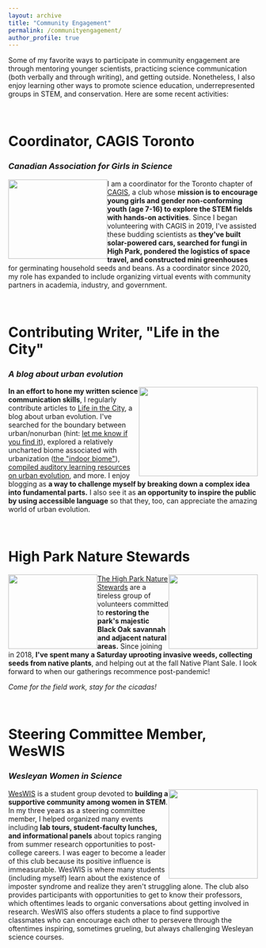 ```yaml
---
layout: archive
title: "Community Engagement"
permalink: /communityengagement/
author_profile: true
---
```


Some of my favorite ways to participate in community engagement are through mentoring younger scientists, practicing science communication (both verbally and through writing), and getting outside. Nonetheless, I also enjoy learning other ways to promote science education, underrepresented groups in STEM, and conservation. Here are some recent activities:  

<br />

# Coordinator, CAGIS Toronto
### *Canadian Association for Girls in Science*

<div class="fade-in-image">
  <img style="float: left;" src="https://girlsinscience.ca/wp-content/uploads/2018/08/Cagis_logo_colour.jpg" width="200" height="160" >
</div>

I am a coordinator for the Toronto chapter of [CAGIS](https://girlsinscience.ca/what-is-cagis/), a club whose **mission is to encourage young girls and gender non-conforming youth (age 7-16) to explore the STEM fields with hands-on activities**. Since I began volunteering with CAGIS in 2019, I've assisted these budding scientists as **they've built solar-powered cars, searched for fungi in High Park, pondered the logistics of space travel, and constructed mini greenhouses** for germinating household seeds and beans. As a coordinator since 2020, my role has expanded to include organizing virtual events with community partners in academia, industry, and government.  

<br />

# Contributing Writer, "Life in the City"
### *A blog about urban evolution*

<div class="fade-in-image">
  <img style="float: right;" src="https://i0.wp.com/urbanevolution-litc.com/wp-content/uploads/2021/10/Ameiva_LITC-01.png?w=900&ssl=1" width="240" height="180" >
</div>

**In an effort to hone my written science communication skills**, I regularly contribute articles to [Life in the City](https://urbanevolution-litc.com/author/sophie-breitbart/), a blog about urban evolution. I've searched for the boundary between urban/nonurban (hint: [let me know if you find it](https://urbanevolution-litc.com/2019/07/30/urbanization-beyond-where-the-sidewalk-ends/)), explored a relatively uncharted biome associated with urbanization ([the "indoor biome"](https://urbanevolution-litc.com/2019/09/03/what-is-the-indoor-biome/)), [compiled auditory learning resources on urban evolution](https://urbanevolution-litc.com/2018/12/14/audible-resources-for-urban-evolution/), and more. I enjoy blogging as **a way to challenge myself by breaking down a complex idea into fundamental parts.** I also see it as **an opportunity to inspire the public by using accessible language** so that they, too, can appreciate the amazing world of urban evolution.

<br />

# High Park Nature Stewards

<div class="fade-in-image">
  <img style="float: left;" src="https://encrypted-tbn0.gstatic.com/images?q=tbn%3AANd9GcQ5N8YDSEl7F-yda5Hxqbvd7HCP8IKMSMqmdg&usqp=CAU
" width="180" height="150" >
</div>

<div class="fade-in-image">
  <img style="float: right;" src="https://sophiebreitbart.files.wordpress.com/2020/07/cicada_highpark.jpg?w=1024" width="180" height="150" >
</div>


[The High Park Nature Stewards](http://www.highparknature.org/wiki/wiki.php?n=VolunteerOpportunities.AboutTheVSP) are a tireless group of volunteers committed to **restoring the park's majestic Black Oak savannah and adjacent natural areas.** Since joining in 2018, **I've spent many a Saturday uprooting invasive weeds, collecting seeds from native plants**, and helping out at the fall Native Plant Sale. I look forward to when our gatherings recommence post-pandemic!

*Come for the field work, stay for the cicadas!*

<br />

# Steering Committee Member, WesWIS
### *Wesleyan Women in Science*

<div class="fade-in-image">
  <img style="float: right;" src="https://www.courseleaf.com/gallery/Wesleyan-University-400x400.jpg" width="180" height="180" >
</div>

[WesWIS](https://www.wesleyan.edu/wis/index.html) is a student group devoted to **building a supportive community among women in STEM**. In my three years as a steering committee member, I helped organized many events including **lab tours, student-faculty lunches, and informational panels** about topics ranging from summer research opportunities to post-college careers. I was eager to become a leader of this club because its positive influence is immeasurable. WesWIS is where many students (including myself) learn about the existence of imposter syndrome and realize they aren't struggling alone. The club also provides participants with opportunities to get to know their professors, which oftentimes leads to organic conversations about getting involved in research. WesWIS also offers students a place to find supportive classmates who can encourage each other to persevere through the oftentimes inspiring, sometimes grueling, but always challenging Wesleyan science courses.
